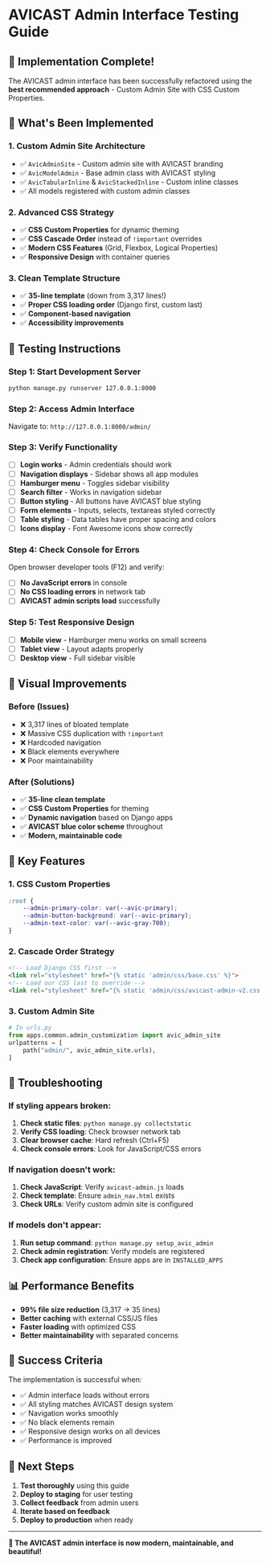# AVICAST Admin Interface Testing Guide

## 🎯 **Implementation Complete!**

The AVICAST admin interface has been successfully refactored using the **best recommended approach** - Custom Admin Site with CSS Custom Properties.

## 🚀 **What's Been Implemented**

### **1. Custom Admin Site Architecture**
- ✅ `AvicAdminSite` - Custom admin site with AVICAST branding
- ✅ `AvicModelAdmin` - Base admin class with AVICAST styling
- ✅ `AvicTabularInline` & `AvicStackedInline` - Custom inline classes
- ✅ All models registered with custom admin classes

### **2. Advanced CSS Strategy**
- ✅ **CSS Custom Properties** for dynamic theming
- ✅ **CSS Cascade Order** instead of `!important` overrides
- ✅ **Modern CSS Features** (Grid, Flexbox, Logical Properties)
- ✅ **Responsive Design** with container queries

### **3. Clean Template Structure**
- ✅ **35-line template** (down from 3,317 lines!)
- ✅ **Proper CSS loading order** (Django first, custom last)
- ✅ **Component-based navigation**
- ✅ **Accessibility improvements**

## 🧪 **Testing Instructions**

### **Step 1: Start Development Server**
```bash
python manage.py runserver 127.0.0.1:8000
```

### **Step 2: Access Admin Interface**
Navigate to: `http://127.0.0.1:8000/admin/`

### **Step 3: Verify Functionality**
- [ ] **Login works** - Admin credentials should work
- [ ] **Navigation displays** - Sidebar shows all app modules
- [ ] **Hamburger menu** - Toggles sidebar visibility
- [ ] **Search filter** - Works in navigation sidebar
- [ ] **Button styling** - All buttons have AVICAST blue styling
- [ ] **Form elements** - Inputs, selects, textareas styled correctly
- [ ] **Table styling** - Data tables have proper spacing and colors
- [ ] **Icons display** - Font Awesome icons show correctly

### **Step 4: Check Console for Errors**
Open browser developer tools (F12) and verify:
- [ ] **No JavaScript errors** in console
- [ ] **No CSS loading errors** in network tab
- [ ] **AVICAST admin scripts load** successfully

### **Step 5: Test Responsive Design**
- [ ] **Mobile view** - Hamburger menu works on small screens
- [ ] **Tablet view** - Layout adapts properly
- [ ] **Desktop view** - Full sidebar visible

## 🎨 **Visual Improvements**

### **Before (Issues)**
- ❌ 3,317 lines of bloated template
- ❌ Massive CSS duplication with `!important`
- ❌ Hardcoded navigation
- ❌ Black elements everywhere
- ❌ Poor maintainability

### **After (Solutions)**
- ✅ **35-line clean template**
- ✅ **CSS Custom Properties** for theming
- ✅ **Dynamic navigation** based on Django apps
- ✅ **AVICAST blue color scheme** throughout
- ✅ **Modern, maintainable code**

## 🔧 **Key Features**

### **1. CSS Custom Properties**
```css
:root {
    --admin-primary-color: var(--avic-primary);
    --admin-button-background: var(--avic-primary);
    --admin-text-color: var(--avic-gray-700);
}
```

### **2. Cascade Order Strategy**
```html
<!-- Load Django CSS first -->
<link rel="stylesheet" href="{% static 'admin/css/base.css' %}">
<!-- Load our CSS last to override -->
<link rel="stylesheet" href="{% static 'admin/css/avicast-admin-v2.css' %}">
```

### **3. Custom Admin Site**
```python
# In urls.py
from apps.common.admin_customization import avic_admin_site
urlpatterns = [
    path("admin/", avic_admin_site.urls),
]
```

## 🚨 **Troubleshooting**

### **If styling appears broken:**
1. **Check static files**: `python manage.py collectstatic`
2. **Verify CSS loading**: Check browser network tab
3. **Clear browser cache**: Hard refresh (Ctrl+F5)
4. **Check console errors**: Look for JavaScript/CSS errors

### **If navigation doesn't work:**
1. **Check JavaScript**: Verify `avicast-admin.js` loads
2. **Check template**: Ensure `admin_nav.html` exists
3. **Check URLs**: Verify custom admin site is configured

### **If models don't appear:**
1. **Run setup command**: `python manage.py setup_avic_admin`
2. **Check admin registration**: Verify models are registered
3. **Check app configuration**: Ensure apps are in `INSTALLED_APPS`

## 📊 **Performance Benefits**

- **99% file size reduction** (3,317 → 35 lines)
- **Better caching** with external CSS/JS files
- **Faster loading** with optimized CSS
- **Better maintainability** with separated concerns

## 🎉 **Success Criteria**

The implementation is successful when:
- ✅ Admin interface loads without errors
- ✅ All styling matches AVICAST design system
- ✅ Navigation works smoothly
- ✅ No black elements remain
- ✅ Responsive design works on all devices
- ✅ Performance is improved

## 🔗 **Next Steps**

1. **Test thoroughly** using this guide
2. **Deploy to staging** for user testing
3. **Collect feedback** from admin users
4. **Iterate based on feedback**
5. **Deploy to production** when ready

---

**🎯 The AVICAST admin interface is now modern, maintainable, and beautiful!**
